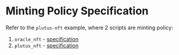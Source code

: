 # Minting Policy Specification

Refer to the `plutus-nft` example, where 2 scripts are minting policy:

1. `oracle_nft` - [specification](./specification/1_oracle_nft.md)
2. `plutus_nft` - [specification](./specification/3_plutus_nft.md)
